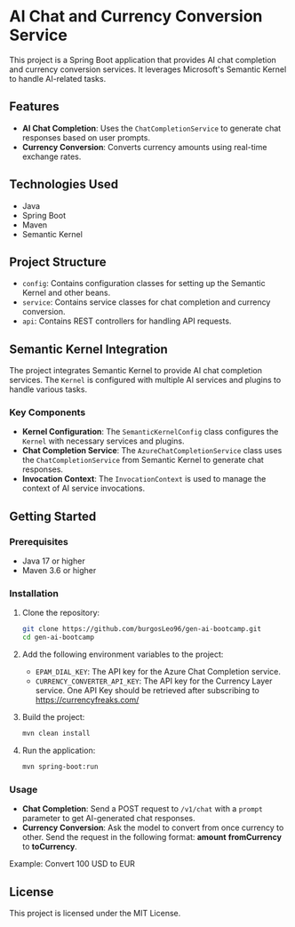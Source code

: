 # AI Chat and Currency Conversion Service

This project is a Spring Boot application that provides AI chat completion and currency conversion services. It leverages Microsoft's Semantic Kernel to handle AI-related tasks.

## Features

- **AI Chat Completion**: Uses the `ChatCompletionService` to generate chat responses based on user prompts.
- **Currency Conversion**: Converts currency amounts using real-time exchange rates.

## Technologies Used

- Java
- Spring Boot
- Maven
- Semantic Kernel

## Project Structure

- `config`: Contains configuration classes for setting up the Semantic Kernel and other beans.
- `service`: Contains service classes for chat completion and currency conversion.
- `api`: Contains REST controllers for handling API requests.

## Semantic Kernel Integration

The project integrates Semantic Kernel to provide AI chat completion services. The `Kernel` is configured with multiple AI services and plugins to handle various tasks.

### Key Components

- **Kernel Configuration**: The `SemanticKernelConfig` class configures the `Kernel` with necessary services and plugins.
- **Chat Completion Service**: The `AzureChatCompletionService` class uses the `ChatCompletionService` from Semantic Kernel to generate chat responses.
- **Invocation Context**: The `InvocationContext` is used to manage the context of AI service invocations.

## Getting Started

### Prerequisites

- Java 17 or higher
- Maven 3.6 or higher

### Installation

1. Clone the repository:
    ```sh
    git clone https://github.com/burgosLeo96/gen-ai-bootcamp.git
    cd gen-ai-bootcamp
    ```

2. Add the following environment variables to the project:
    - `EPAM_DIAL_KEY`: The API key for the Azure Chat Completion service.
    - `CURRENCY_CONVERTER_API_KEY`: The API key for the Currency Layer service. One API Key should be retrieved after subscribing to https://currencyfreaks.com/

3. Build the project:
    ```sh
    mvn clean install
    ```

4. Run the application:
    ```sh
    mvn spring-boot:run
    ```

### Usage

- **Chat Completion**: Send a POST request to `/v1/chat` with a `prompt` parameter to get AI-generated chat responses.
- **Currency Conversion**: Ask the model to convert from once currency to other. Send the request in the following format: **amount** **fromCurrency** to **toCurrency**.

Example:
Convert 100 USD to EUR

## License

This project is licensed under the MIT License.